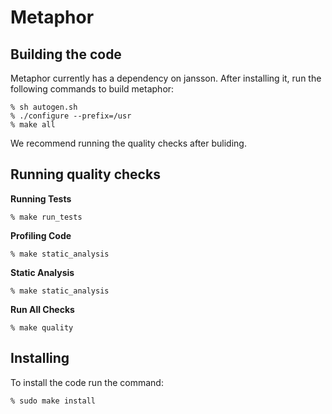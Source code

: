 # Metaphor

## Building the code

Metaphor currently has a dependency on jansson. After installing it, run
the following commands to build metaphor:

```
% sh autogen.sh
% ./configure --prefix=/usr
% make all
```

We recommend running the quality checks after buliding. 

## Running quality checks

**Running Tests**

```
% make run_tests
```

**Profiling Code**

```
% make static_analysis 
```

**Static Analysis**

```
% make static_analysis 
```

**Run All Checks**

```
% make quality
```

## Installing

To install the code run the command:

```
% sudo make install 
```


